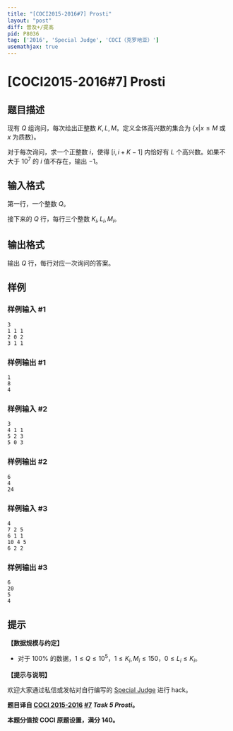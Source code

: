 ```yaml
---
title: "[COCI2015-2016#7] Prosti"
layout: "post"
diff: 普及+/提高
pid: P8036
tag: ['2016', 'Special Judge', 'COCI（克罗地亚）']
usemathjax: true
---
```


# [COCI2015-2016#7] Prosti
## 题目描述

现有 $Q$ 组询问，每次给出正整数 $K,L,M$。定义全体高兴数的集合为 $\{x|x \le M$ 或 $x$ 为质数$\}$。

对于每次询问，求一个正整数 $i$，使得 $[i,i+K-1]$ 内恰好有 $L$ 个高兴数。如果不大于 $10^7$ 的 $i$ 值不存在，输出 $-1$。
## 输入格式

第一行，一个整数 $Q$。

接下来的 $Q$ 行，每行三个整数 $K_i,L_i,M_i$。
## 输出格式

输出 $Q$ 行，每行对应一次询问的答案。
## 样例

### 样例输入 #1
```
3
1 1 1
2 0 2
3 1 1
```
### 样例输出 #1
```
1
8
4
```
### 样例输入 #2
```
3
4 1 1
5 2 3
5 0 3
```
### 样例输出 #2
```
6
4
24
```
### 样例输入 #3
```
4
7 2 5
6 1 1
10 4 5
6 2 2
```
### 样例输出 #3
```
6
20
5
4
```
## 提示

**【数据规模与约定】**

- 对于 $100\%$ 的数据，$1 \le Q \le 10^5$，$1 \le K_i,M_i \le 150$，$0 \le L_i \le K_i$。

**【提示与说明】**

欢迎大家通过私信或发帖对自行编写的 [Special Judge](https://www.luogu.com.cn/paste/rj308p4r) 进行 hack。

**题目译自 [COCI 2015-2016](https://hsin.hr/coci/archive/2015_2016/) [#7](https://hsin.hr/coci/archive/2015_2016/contest7_tasks.pdf) _Task 5 Prosti_。**

**本题分值按 COCI 原题设置，满分 $140$。**
